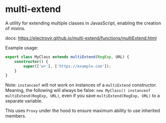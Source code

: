 # multi-extend

A utility for extending multiple classes in JavasScript, enabling the creation of mixins.

docs: https://electrovir.github.io/multi-extend/functions/multiExtend.html

Example usage:

```typescript
export class MyClass extends multiExtend(RegExp, URL) {
    constructor() {
        super(['w+'], ['https://example.com']);
    }
}
```

Note: `instanceof` will not work on instances of a `multiExtend` constructor. Meaning, the following will always be false: `new MyClass() instanceof multiExtend(RegExp, URL)`, even if you save `multiExtend(RegExp, URL)` to a separate variable.

This uses `Proxy` under the hood to ensure maximum ability to use inherited members.
